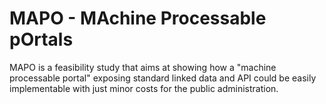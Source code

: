 # MAPO - MAchine Processable pOrtals

MAPO is a feasibility study that aims at showing how a "machine processable portal" exposing standard linked data and API could be easily implementable with just minor costs for the public administration.
